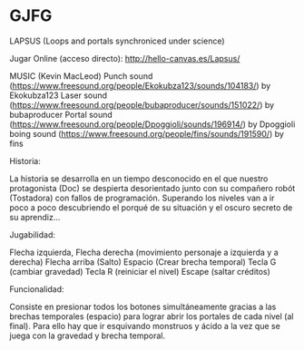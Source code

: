 


GJFG
====
LAPSUS (Loops and portals synchroniced under science)

Jugar Online (acceso directo):
http://hello-canvas.es/Lapsus/

MUSIC (Kevin MacLeod)
Punch sound (https://www.freesound.org/people/Ekokubza123/sounds/104183/) by Ekokubza123
Laser sound (https://www.freesound.org/people/bubaproducer/sounds/151022/) by bubaproducer
Portal sound (https://www.freesound.org/people/Dpoggioli/sounds/196914/) by Dpoggioli
boing sound (https://www.freesound.org/people/fins/sounds/191590/) by fins

Historia:

La historia se desarrolla en un tiempo desconocido en el que nuestro protagonista (Doc) 
se despierta desorientado junto con su compañero robót (Tostadora) con fallos de programación.
Superando los niveles van a ir poco a poco descubriendo el porqué de su situación y el oscuro secreto
de su aprendiz...


Jugabilidad:

Flecha izquierda, Flecha derecha (movimiento personaje a izquierda y a derecha)
Flecha arriba (Salto)
Espacio (Crear brecha temporal)
Tecla G (cambiar gravedad)
Tecla R (reiniciar el nivel)
Escape (saltar créditos)

Funcionalidad:

Consiste en presionar todos los botones simultáneamente gracias a las brechas temporales (espacio)
para lograr abrir los portales de cada nivel (al final).
Para ello hay que ir esquivando monstruos y ácido a la vez que se juega con la gravedad y brecha temporal.


